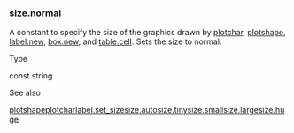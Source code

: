 ### size.normal

A constant to specify the size of the graphics drawn by [plotchar](#fun_plotchar), [plotshape](#fun_plotshape), [label.new](#fun_label.new), [box.new](#fun_box.new), and [table.cell](#fun_table.cell). Sets the size to normal.

Type

const string

See also

[plotshape](#fun_plotshape)[plotchar](#fun_plotchar)[label.set\_size](#fun_label.set_size)[size.auto](#const_size.auto)[size.tiny](#const_size.tiny)[size.small](#const_size.small)[size.large](#const_size.large)[size.huge](#const_size.huge)
